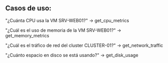## Casos de uso:
"¿Cuánta CPU usa la VM SRV-WEB01?" → get_cpu_metrics

"¿Cuál es el uso de memoria de la VM SRV-WEB01?" → get_memory_metrics

"¿Cuál es el tráfico de red del cluster CLUSTER-01?" → get_network_traffic

"¿Cuánto espacio en disco se está usando?" → get_disk_usage
